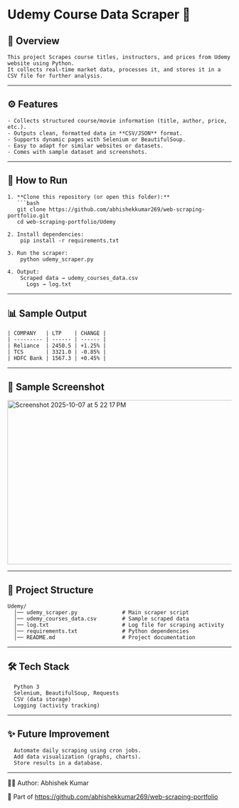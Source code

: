 # Udemy Course Data Scraper 🎯

## 📌 Overview
    This project Scrapes course titles, instructors, and prices from Udemy website using Python.  
    It collects real-time market data, processes it, and stores it in a CSV file for further analysis.

---

## ⚙️ Features
    - Collects structured course/movie information (title, author, price, etc.).  
    - Outputs clean, formatted data in **CSV/JSON** format.  
    - Supports dynamic pages with Selenium or BeautifulSoup.  
    - Easy to adapt for similar websites or datasets.  
    - Comes with sample dataset and screenshots.
---

## 🚀 How to Run

    1. **Clone this repository (or open this folder):**
       ```bash
       git clone https://github.com/abhishekkumar269/web-scraping-portfolio.git
       cd web-scraping-portfolio/Udemy
    
    2. Install dependencies:
        pip install -r requirements.txt
    
    3. Run the scraper:
        python udemy_scraper.py 
    
    4. Output:
        Scraped data → udemy_courses_data.csv
          Logs → log.txt

---

## 📊 Sample Output

    | COMPANY   | LTP    | CHANGE |
    | --------- | ------ | ------ |
    | Reliance  | 2450.5 | +1.25% |
    | TCS       | 3321.0 | -0.85% |
    | HDFC Bank | 1567.3 | +0.45% |
    

---
## 📸 Sample Screenshot

<img width="758" height="369" alt="Screenshot 2025-10-07 at 5 22 17 PM" src="https://github.com/user-attachments/assets/e4cd9fe7-7d2f-4456-8551-66ebe3f003b4" />


---
## 📂 Project Structure
      
    Udemy/
      │── udemy_scraper.py              # Main scraper script
      │── udemy_courses_data.csv        # Sample scraped data
      │── log.txt                       # Log file for scraping activity
      │── requirements.txt              # Python dependencies
      │── README.md                     # Project documentation
---

## 🛠️ Tech Stack

      Python 3
      Selenium, BeautifulSoup, Requests  
      CSV (data storage)
      Logging (activity tracking)

---
## ✨ Future Improvement

      Automate daily scraping using cron jobs.
      Add data visualization (graphs, charts).
      Store results in a database.

---
👨‍💻 Author: Abhishek Kumar

  🔗 Part of https://github.com/abhishekkumar269/web-scraping-portfolio

